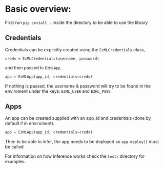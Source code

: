 # Basic overview:

First run `pip install .` inside the directory to be able to use the library

## Credentials
Credentials can be explicitly created using the `EzMLCredentials` class,
```
creds = EzMLCredentials(username, password)
```
and then passed to `EzMLApp`,
```py
app = EzMLApp(app_id, credentials=creds)
```

If nothing is passed, the username & password will try to be found in the enviroment under the keys: `EZML_USER` and `EZML_PASS`

## Apps
An app can be created supplied with an app_id and credentials (done by default if in enviroment).
```py
app = EzMLApp(app_id, credentials=creds)
```
Then to be able to infer, the app needs to be deployed so `app.deploy()` must be called

For information on how inference works check the `test/` directory for examples.




